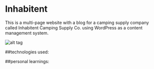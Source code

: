 # Inhabitent
This is a multi-page website with a blog for a camping supply company called Inhabitent Camping Supply Co. using WordPress as a content management system.

![alt tag](../../screenshot.png)

##technologies used:

##personal learnings: 